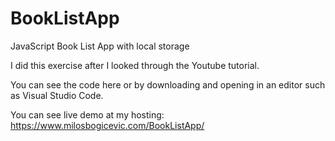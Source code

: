 # BookListApp
JavaScript Book List App with local storage


I did this exercise after I looked through the Youtube tutorial.

You can see the code here or by downloading and opening in an editor such as Visual Studio Code.

You can see live demo at my hosting: https://www.milosbogicevic.com/BookListApp/
